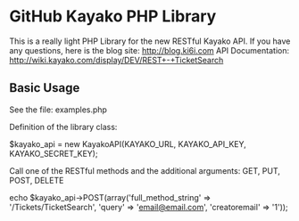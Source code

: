 GitHub Kayako PHP Library
=============

This is a really light PHP Library for the new RESTful Kayako API.
If you have any questions, here is the blog site: http://blog.ki6i.com
API Documentation: http://wiki.kayako.com/display/DEV/REST+-+TicketSearch

Basic Usage
------------

See the file: examples.php

Definition of the library class:

$kayako_api = new KayakoAPI(KAYAKO_URL, KAYAKO_API_KEY, KAYAKO_SECRET_KEY);

Call one of the RESTful methods and the additional arguments: GET, PUT, POST, DELETE

echo $kayako_api->POST(array('full_method_string' => '/Tickets/TicketSearch',
                             'query'              => 'email@email.com',
                             'creatoremail'       => '1'));